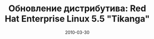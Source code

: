 ---
layout: post
title: "Обновление дистрибутива: Red Hat Enterprise Linux 5.5 \"Tikanga\""
date: 2010-03-30   
---
